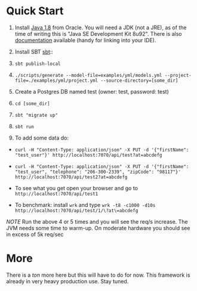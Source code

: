 
# Quick Start

1. Install [Java 1.8](http://www.oracle.com/technetwork/java/javase/downloads/jdk8-downloads-2133151.html) from Oracle.
   You will need a JDK (not a JRE), as of the time of writing this is "Java SE Development Kit 8u92". There is also
   [documentation](http://www.oracle.com/technetwork/java/javase/documentation/jdk8-doc-downloads-2133158.html)
   available (handy for linking into your IDE).

2. Install SBT [sbt](http://www.scala-sbt.org/release/docs/Getting-Started/Setup.html)::

3. ```sbt publish-local```

4. ```./scripts/generate --model-file=examples/yml/models.yml --project-file=./examples/yml/project.yml --source-directory=[some_dir]```

5. Create a Postgres DB named test (owner: test, password: test)

6. ```cd [some_dir]```

7. ```sbt "migrate up"```

8. ```sbt run```

9. To add some data do:
  * ```curl -H "Content-Type: application/json" -X PUT -d '{"firstName": "test_user"}' http://localhost:7070/api/test?at=abcdefg```

  * ```curl -H "Content-Type: application/json" -X PUT -d '{"firstName": "test_user", "telephone": "206-300-2339", "zipCode": "98117"}' http://localhost:7070/api/test2?at=abcdefg```

  * To see what you get open your browser and go to `http://localhost:7070/api/test1`

  * To benchmark: install `wrk` and type ```wrk -t8 -c1000 -d10s http://localhost:7070/api/test/1/\?at\=abcdefg```

  *NOTE* Run the above 4 or 5 times and you will  see the req/s increase. The JVM needs some time to warm-up. On moderate hardware you should see in excess of 5k req/sec


# More

There is a *ton* more here but this will have to do for now. This framework is already in very heavy production use. Stay tuned.
